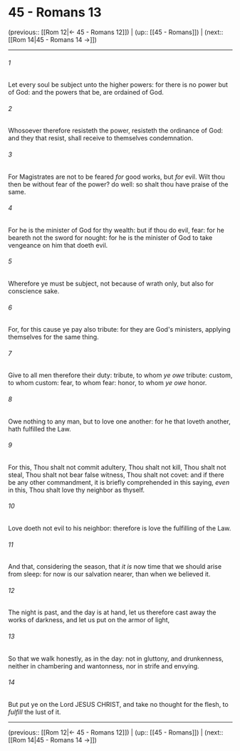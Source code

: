 # 45 - Romans 13

(previous:: [[Rom 12|← 45 - Romans 12]]) | (up:: [[45 - Romans]]) | (next:: [[Rom 14|45 - Romans 14 →]])

***


###### 1 
Let every soul be subject unto the higher powers: for there is no power but of God: and the powers that be, are ordained of God. 

###### 2 
Whosoever therefore resisteth the power, resisteth the ordinance of God: and they that resist, shall receive to themselves condemnation. 

###### 3 
For Magistrates are not to be feared _for_ good works, but _for_ evil. Wilt thou then be without fear of the power? do well: so shalt thou have praise of the same. 

###### 4 
For he is the minister of God for thy wealth: but if thou do evil, fear: for he beareth not the sword for nought: for he is the minister of God to take vengeance on him that doeth evil. 

###### 5 
Wherefore ye must be subject, not because of wrath only, but also for conscience sake. 

###### 6 
For, for this cause ye pay also tribute: for they are God's ministers, applying themselves for the same thing. 

###### 7 
Give to all men therefore their duty: tribute, to whom _ye owe_ tribute: custom, to whom custom: fear, to whom fear: honor, to whom _ye owe_ honor. 

###### 8 
Owe nothing to any man, but to love one another: for he that loveth another, hath fulfilled the Law. 

###### 9 
For this, Thou shalt not commit adultery, Thou shalt not kill, Thou shalt not steal, Thou shalt not bear false witness, Thou shalt not covet: and if there be any other commandment, it is briefly comprehended in this saying, _even_ in this, Thou shalt love thy neighbor as thyself. 

###### 10 
Love doeth not evil to his neighbor: therefore is love the fulfilling of the Law. 

###### 11 
And that, considering the season, that _it is_ now time that we should arise from sleep: for now is our salvation nearer, than when we believed it. 

###### 12 
The night is past, and the day is at hand, let us therefore cast away the works of darkness, and let us put on the armor of light, 

###### 13 
So that we walk honestly, as in the day: not in gluttony, and drunkenness, neither in chambering and wantonness, nor in strife and envying. 

###### 14 
But put ye on the Lord JESUS CHRIST, and take no thought for the flesh, to _fulfill_ the lust of it.

***

(previous:: [[Rom 12|← 45 - Romans 12]]) | (up:: [[45 - Romans]]) | (next:: [[Rom 14|45 - Romans 14 →]])
